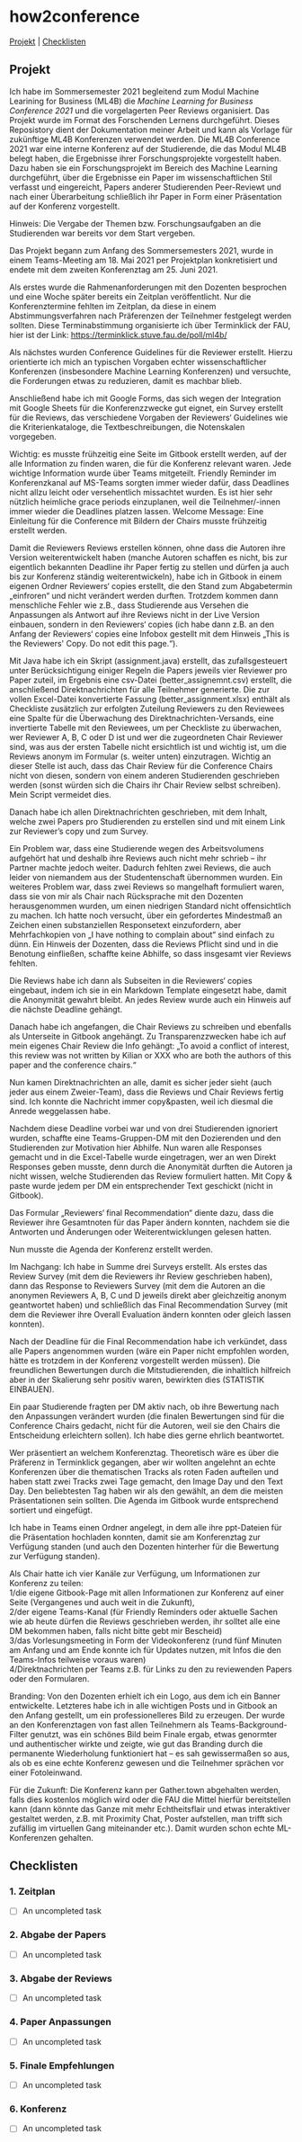 # how2conference #

[Projekt](#Projekt) |
[Checklisten](#Checklisten)


## Projekt ##

Ich habe im Sommersemester 2021 begleitend zum Modul Machine Learining for Business (ML4B) die _Machine Learning for Business Conference 2021_ und die vorgelagerten Peer Reviews organisiert. Das Projekt wurde im Format des Forschenden Lernens durchgeführt. Dieses Reposistory dient der Dokumentation meiner Arbeit und kann als Vorlage für zukünftige ML4B Konferenzen verwendet werden.
Die ML4B Conference 2021 war eine interne Konferenz auf der Studierende, die das Modul ML4B belegt haben, die Ergebnisse ihrer Forschungsprojekte vorgestellt haben. Dazu haben sie ein Forschungsprojekt im Bereich des Machine Learning durchgeführt, über die Ergebnisse ein Paper im wissenschaftlichen Stil verfasst und eingereicht, Papers anderer Studierenden Peer-Reviewt und nach einer Überarbeitung schließlich ihr Paper in Form einer Präsentation auf der Konferenz vorgestellt.

Hinweis: Die Vergabe der Themen bzw. Forschungsaufgaben an die Studierenden war bereits vor dem Start vergeben.

Das Projekt begann zum Anfang des Sommersemesters 2021, wurde in einem Teams-Meeting am 18. Mai 2021 per Projektplan konkretisiert und endete mit dem zweiten Konferenztag am 25. Juni 2021.

Als erstes wurde die Rahmenanforderungen mit den Dozenten besprochen und eine Woche später bereits ein Zeitplan veröffentlicht. Nur die Konferenztermine fehlten im Zeitplan, da diese in einem Abstimmungsverfahren nach Präferenzen der Teilnehmer festgelegt werden sollten. Diese Terminabstimmung organisierte ich über Terminklick der FAU, hier ist der Link:
https://terminklick.stuve.fau.de/poll/ml4b/

Als nächstes wurden Conference Guidelines für die Reviewer erstellt. Hierzu orientierte ich mich an typischen Vorgaben echter wissenschaftlicher Konferenzen (insbesondere Machine Learning Konferenzen) und versuchte, die Forderungen etwas zu reduzieren, damit es machbar blieb. 

Anschließend habe ich mit Google Forms, das sich wegen der Integration mit Google Sheets für die Konferenzzwecke gut eignet, ein Survey erstellt für die Reviews, das verschiedene Vorgaben der Reviewers‘ Guidelines wie die Kriterienkataloge, die Textbeschreibungen, die Notenskalen vorgegeben.

Wichtig: es musste frühzeitig eine Seite im Gitbook erstellt werden, auf der alle Information zu finden waren, die für die Konferenz relevant waren. Jede wichtige Information wurde über Teams mitgeteilt. Friendly Reminder im Konferenzkanal auf MS-Teams sorgten immer wieder dafür, dass Deadlines nicht allzu leicht oder versehentlich missachtet wurden. Es ist hier sehr nützlich heimliche grace periods einzuplanen, weil die Teilnehmer/-innen immer wieder die Deadlines platzen lassen. Welcome Message: Eine Einleitung für die Conference mit Bildern der Chairs musste frühzeitig erstellt werden.

Damit die Reviewers Reviews erstellen können, ohne dass die Autoren ihre Version weiterentwickelt haben (manche Autoren schaffen es nicht, bis zur eigentlich bekannten Deadline ihr Paper fertig zu stellen und dürfen ja auch bis zur Konferenz ständig weiterentwickeln), habe ich in Gitbook in einem eigenen Ordner Reviewers‘ copies erstellt, die den Stand zum Abgabetermin „einfroren“ und nicht verändert werden durften. Trotzdem kommen dann menschliche Fehler wie z.B., dass Studierende aus Versehen die Anpassungen als Antwort auf ihre Reviews nicht in der Live Version einbauen, sondern in den Reviewers‘ copies (ich habe dann z.B. an den Anfang der Reviewers‘ copies eine Infobox gestellt mit dem Hinweis „This is the Reviewers' Copy. Do not edit this page.“). 

Mit Java habe ich ein Skript (assignment.java) erstellt, das zufallsgesteuert unter Berücksichtigung einiger Regeln die Papers jeweils vier Reviewer pro Paper zuteil, im Ergebnis eine csv-Datei (better_assignemnt.csv) erstellt, die anschließend Direktnachrichten für alle Teilnehmer generierte. Die zur vollen Excel-Datei konvertierte Fassung (better_assignment.xlsx) enthält als Checkliste zusätzlich zur erfolgten Zuteilung Reviewers zu den Reviewees eine Spalte für die Überwachung des Direktnachrichten-Versands, eine invertierte Tabelle mit den Reviewees, um per Checkliste zu überwachen, wer Reviewer A, B, C oder D ist und wer die zugeordneten Chair Reviewer sind, was aus der ersten Tabelle nicht ersichtlich ist und wichtig ist, um die Reviews anonym im Formular (s. weiter unten) einzutragen. Wichtig an dieser Stelle ist auch, dass das Chair Review für die Conference Chairs nicht von diesen, sondern von einem anderen Studierenden geschrieben werden (sonst würden sich die Chairs ihr Chair Review selbst schreiben). Mein Script vermeidet dies.

Danach habe ich allen Direktnachrichten geschrieben, mit dem Inhalt, welche zwei Papers pro Studierenden zu erstellen sind und mit einem Link zur Reviewer’s copy und zum Survey. 

Ein Problem war, dass eine Studierende wegen des Arbeitsvolumens aufgehört hat und deshalb ihre Reviews auch nicht mehr schrieb – ihr Partner machte jedoch weiter. Dadurch fehlten zwei Reviews, die auch leider von niemandem aus der Studentenschaft übernommen wurden. Ein weiteres Problem war, dass zwei Reviews so mangelhaft formuliert waren, dass sie von mir als Chair nach Rücksprache mit den Dozenten herausgenommen wurden, um einen niedrigen Standard nicht offensichtlich zu machen. Ich hatte noch versucht, über ein gefordertes Mindestmaß an Zeichen einen substanziellen Responsetext einzufordern, aber Mehrfachkopien von „I have nothing to complain about“ sind einfach zu dünn. Ein Hinweis der Dozenten, dass die Reviews Pflicht sind und in die Benotung einfließen, schaffte keine Abhilfe, so dass insgesamt vier Reviews fehlten.

Die Reviews habe ich dann als Subseiten in die Reviewers‘ copies eingebaut, indem ich sie in ein Markdown Template eingesetzt habe, damit die Anonymität gewahrt bleibt. An jedes Review wurde auch ein Hinweis auf die nächste Deadline gehängt.

Danach habe ich angefangen, die Chair Reviews zu schreiben und ebenfalls als Unterseite in Gitbook angehängt. Zu Transparenzzwecken habe ich auf mein eigenes Chair Review die Info gehängt: „To avoid a conflict of interest, this review was not written by Kilian or XXX who are both the authors of this paper and the conference chairs.“

Nun kamen Direktnachrichten an alle, damit es sicher jeder sieht (auch jeder aus einem Zweier-Team), dass die Reviews und Chair Reviews fertig sind. Ich konnte die Nachricht immer copy&pasten, weil ich diesmal die Anrede weggelassen habe.

Nachdem diese Deadline vorbei war und von drei Studierenden ignoriert wurden, schaffte eine Teams-Gruppen-DM mit den Dozierenden und den Studierenden zur Motivation hier Abhilfe. Nun waren alle Responses gemacht und in die Excel-Tabelle wurde eingetragen, wer an wen Direkt Responses geben musste, denn durch die Anonymität durften die Autoren ja nicht wissen, welche Studierenden das Review formuliert hatten. Mit Copy & paste wurde jedem per DM ein entsprechender Text geschickt (nicht in Gitbook).

Das Formular „Reviewers‘ final Recommendation“ diente dazu, dass die Reviewer ihre Gesamtnoten für das Paper ändern konnten, nachdem sie die Antworten und Änderungen oder Weiterentwicklungen gelesen hatten.

Nun musste die Agenda der Konferenz erstellt werden. 

Im Nachgang:  Ich habe in Summe drei Surveys erstellt. Als erstes das Review Survey (mit dem die Reviewers ihr Review geschrieben haben), dann das Response to Reviewers Survey (mit dem die Autoren an die anonymen Reviewers A, B, C und D jeweils direkt aber gleichzeitig anonym geantwortet haben) und schließlich das Final Recommendation Survey (mit dem die Reviewer ihre Overall Evaluation ändern konnten oder gleich lassen konnten). 

Nach der Deadline für die Final Recommendation habe ich verkündet, dass alle Papers angenommen wurden (wäre ein Paper nicht empfohlen worden, hätte es trotzdem in der Konferenz vorgestellt werden müssen). Die freundlichen Bewertungen durch die Mitstudierenden, die inhaltlich hilfreich aber in der Skalierung sehr positiv waren, bewirkten dies (STATISTIK EINBAUEN).

Ein paar Studierende fragten per DM aktiv nach, ob ihre Bewertung nach den Anpassungen verändert wurden (die finalen Bewertungen sind für die Conference Chairs gedacht, nicht für die Autoren, weil sie den Chairs die Entscheidung erleichtern sollen). Ich habe dies gerne ehrlich beantwortet.

Wer präsentiert an welchem Konferenztag. Theoretisch wäre es über die Präferenz in Terminklick gegangen, aber wir wollten angelehnt an echte Konferenzen über die thematischen Tracks als roten Faden aufteilen und haben statt zwei Tracks zwei Tage gemacht, den Image Day und den Text Day. Den beliebtesten Tag haben wir als den gewählt, an dem die meisten Präsentationen sein sollten. Die Agenda im Gitbook wurde entsprechend sortiert und eingefügt. 

Ich habe in Teams einen Ordner angelegt, in dem alle ihre ppt-Dateien für die Präsentation hochladen konnten, damit sie am Konferenztag zur Verfügung standen (und auch den Dozenten hinterher für die Bewertung zur Verfügung standen).

Als Chair hatte ich vier Kanäle zur Verfügung, um Informationen zur Konferenz zu teilen:  
1/die eigene Gitbook-Page mit allen Informationen zur Konferenz auf einer Seite (Vergangenes und auch weit in die Zukunft),  
2/der eigene Teams-Kanal (für Friendly Reminders oder aktuelle Sachen wie ab heute dürfen die Reviews geschrieben werden, ihr solltet alle eine DM bekommen haben, falls nicht bitte gebt mir Bescheid)  
3/das Vorlesungsmeeting in Form der Videokonferenz (rund fünf Minuten am Anfang und am Ende konnte ich für Updates nutzen, mit Infos die den Teams-Infos teilweise voraus waren)  
4/Direktnachrichten per Teams z.B. für Links zu den zu reviewenden Papers oder den Formularen. 

Branding: Von den Dozenten erhielt ich ein Logo, aus dem ich ein Banner entwickelte. Letzteres habe ich in alle wichtigen Posts und in Gitbook an den Anfang gestellt, um ein professionelleres Bild zu erzeugen. Der wurde an den Konferenztagen von fast allen Teilnehmern als Teams-Background-Filter genutzt, was ein schönes Bild beim Finale ergab, etwas genormter und authentischer wirkte und zeigte, wie gut das Branding durch die permanente Wiederholung funktioniert hat – es sah gewissermaßen so aus, als ob es eine echte Konferenz gewesen und die Teilnehmer sprächen vor einer Fotoleinwand.

Für die Zukunft: Die Konferenz kann per Gather.town abgehalten werden, falls dies kostenlos möglich wird oder die FAU die Mittel hierfür bereitstellen kann (dann könnte das Ganze mit mehr Echtheitsflair und etwas interaktiver gestaltet werden, z.B. mit Proximity Chat, Poster aufstellen, man trifft sich zufällig im virtuellen Gang miteinander etc.). Damit wurden schon echte ML-Konferenzen gehalten.


## Checklisten ##

### 1. Zeitplan ###
- [ ] An uncompleted task 

### 2. Abgabe der Papers ###
- [ ] An uncompleted task 

### 3. Abgabe der Reviews ###
- [ ] An uncompleted task 

### 4. Paper Anpassungen ###
- [ ] An uncompleted task 

### 5. Finale Empfehlungen ###
- [ ] An uncompleted task 

### 6. Konferenz ###
- [ ] An uncompleted task 